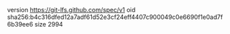 version https://git-lfs.github.com/spec/v1
oid sha256:b4c316dfed12a7adf61d52e3cf24eff4407c900049c0e6690f1e0ad7f6b39ee6
size 2994
